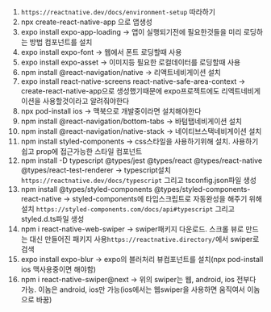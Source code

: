 1. `https://reactnative.dev/docs/environment-setup` 따라하기
2. npx create-react-native-app 으로 앱생성
3. expo install expo-app-loading -> 앱이 실행되기전에 필요한것들을 미리 로딩하는 방법 <AppLoading>컴포넌트를 설치
4. expo install expo-font -> 웹에서 폰트 로딩할때 사용
5. expo install expo-asset -> 이미지등 필요한 로컬데이터를 로딩할때 사용
6. npm install @react-navigation/native -> 리액트네비게이션 설치
7. expo install react-native-screens react-native-safe-area-context -> create-react-native-app으로 생성했기때문에 expo프로젝트에도 리엑트네비게이션을 사용할것이라고 알려줘야한다
8. npx pod-install ios -> 맥북으로 개발중이라면 설치해야한다
9. npm install @react-navigation/bottom-tabs -> 바텀탭네비게이션 설치
10. npm install @react-navigation/native-stack -> 네이티브스택네비게이션 설치
11. npm install styled-components -> css스타일을 사용하기위해 설치. 사용하기 쉽고 prop에 접근가능한 스타일 컴포넌트
12. npm install -D typescript @types/jest @types/react @types/react-native @types/react-test-renderer -> typescript설치 `https://reactnative.dev/docs/typescript` 그리고 tsconfig.json파일 생성
13. npm install @types/styled-components @types/styled-components-react-native -> styled-components에 타입스크립트로 자동완성을 해주기 위해 설치 `https://styled-components.com/docs/api#typescript` 그리고 styled.d.ts파일 생성
14. npm i react-native-web-swiper -> swiper패키지 다운로드. 스크롤 뷰로 만드는 대신 만들어진 패키지 사용`https://reactnative.directory/`에서 swiper로 검색
15. expo install expo-blur -> expo의 블러처리 뷰컴포넌트를 설치(npx pod-install ios 맥사용중이면 해야함)
16. npm i react-native-swiper@next -> 위의 swiper는 웹, android, ios 전부다 가능. 이놈은 android, ios만 가능(ios에서는 웹swiper을 사용하면 움직여서 이놈으로 바꿈)
